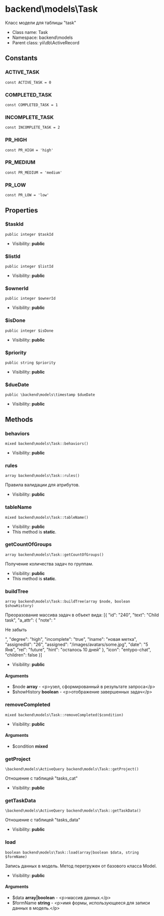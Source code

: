 backend\models\Task
===============

Класс модели для таблицы &quot;task&quot;




* Class name: Task
* Namespace: backend\models
* Parent class: yii\db\ActiveRecord



Constants
----------


### ACTIVE_TASK

    const ACTIVE_TASK = 0





### COMPLETED_TASK

    const COMPLETED_TASK = 1





### INCOMPLETE_TASK

    const INCOMPLETE_TASK = 2





### PR_HIGH

    const PR_HIGH = 'high'





### PR_MEDIUM

    const PR_MEDIUM = 'medium'





### PR_LOW

    const PR_LOW = 'low'





Properties
----------


### $taskId

    public integer $taskId





* Visibility: **public**


### $listId

    public integer $listId





* Visibility: **public**


### $ownerId

    public integer $ownerId





* Visibility: **public**


### $isDone

    public integer $isDone





* Visibility: **public**


### $priority

    public string $priority





* Visibility: **public**


### $dueDate

    public \backend\models\timestamp $dueDate





* Visibility: **public**


Methods
-------


### behaviors

    mixed backend\models\Task::behaviors()





* Visibility: **public**




### rules

    array backend\models\Task::rules()

Правила валидации для атрибутов.



* Visibility: **public**




### tableName

    mixed backend\models\Task::tableName()





* Visibility: **public**
* This method is **static**.




### getCountOfGroups

    array backend\models\Task::getCountOfGroups()

Получение количества задач по группам.



* Visibility: **public**
* This method is **static**.




### buildTree

    array backend\models\Task::buildTree(array $node, boolean $showHistory)

Преоразование массива задач в объект вида:
[{
     "id":   "240",
     "text": "Child task",
     "a_attr": {
         "note":       "<p>Не забыть</p>",
         "degree":     "high",
         "incomplete": "true",
         "lname":      "новая метка",
         "assignedId": "26",
         "assigned":   "/images/avatars/some.jpg",
         "date":  "5 Янв",
         "rel":   "future",
         "hint":  "осталось 10 дней"
     },
     "icon":     "entypo-chat",
     "children": false
}]



* Visibility: **public**


#### Arguments
* $node **array** - &lt;p&gt;узел, сформированный в результате запроса&lt;/p&gt;
* $showHistory **boolean** - &lt;p&gt;отображение завершенных задач&lt;/p&gt;



### removeCompleted

    mixed backend\models\Task::removeCompleted($condition)





* Visibility: **public**


#### Arguments
* $condition **mixed**



### getProject

    \backend\models\ActiveQuery backend\models\Task::getProject()

Отношение с таблицей "tasks_cat"



* Visibility: **public**




### getTaskData

    \backend\models\ActiveQuery backend\models\Task::getTaskData()

Отношение с таблицей "tasks_data"



* Visibility: **public**




### load

    boolean backend\models\Task::load(array|boolean $data, string $formName)

Запись данных в модель. Метод перегружен от базового класса Model.



* Visibility: **public**


#### Arguments
* $data **array|boolean** - &lt;p&gt;массив данных.&lt;/p&gt;
* $formName **string** - &lt;p&gt;имя формы, использующееся для записи данных в модель.&lt;/p&gt;


